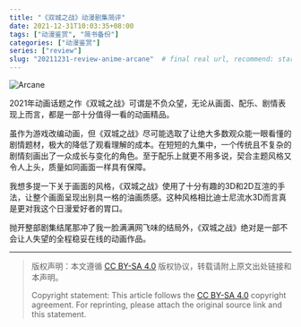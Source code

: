 ```yaml
---
title: "《双城之战》动漫剧集简评"
date: 2021-12-31T10:03:35+08:00
tags: ["动漫鉴赏", "简书备份"]
categories: ["动漫鉴赏"]
series: ["review"]
slug: "20211231-review-anime-arcane"  # final real url, recommend: start by date, follow lower case words with hyphen splitter. E.g., `20230316-text-title`
---
```


![Arcane](/img/posts/9835942-10f328fdc0470bf1.png "Arcane")

2021年动画话题之作《双城之战》可谓是不负众望，无论从画面、配乐、剧情表现上而言，都是一部十分值得一看的动画精品。

虽作为游戏改编动画，但《双城之战》尽可能选取了让绝大多数观众能一眼看懂的剧情题材，极大的降低了观看理解的成本。在短短的九集中，一个传统且不复杂的剧情刻画出了一众成长与变化的角色。至于配乐上就更不用多说，契合主题风格又令人上头，质量如同画面一样具有保障。

我想多提一下关于画面的风格，《双城之战》使用了十分有趣的3D和2D互渲的手法，让整个画面呈现出别具一格的油画质感。这种风格相比迪士尼流水3D而言真是更对我这个日漫爱好者的胃口。

抛开整部剧集结尾那冲了我一脸满满网飞味的结局外，《双城之战》绝对是一部不会让人失望的全程稳妥在线的动画作品。

---

> 版权声明：本文遵循 [CC BY-SA 4.0](https://creativecommons.org/licenses/by-sa/4.0/deed.zh) 版权协议，转载请附上原文出处链接和本声明。
>
> Copyright statement: This article follows the [CC BY-SA 4.0](https://creativecommons.org/licenses/by-sa/4.0/deed.en) copyright agreement. For reprinting, please attach the original source link and this statement.
